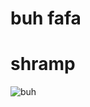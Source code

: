 # buh fafa

# shramp 

![buh](https://vetmedwear.com/cdn/shop/products/Cat_Restraint_Bag_with_Ultrasound_Feature_93057b6b-d522-4c3b-b96a-34fb38ecc18e_grande.PNG?v=1559229600.png)